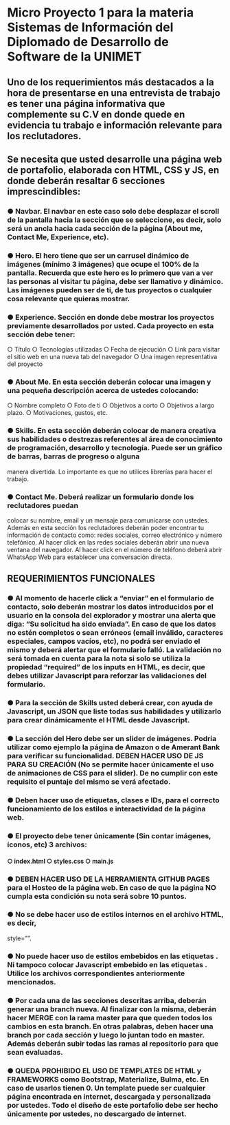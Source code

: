 # Micro Proyecto 1 para la materia Sistemas de Información del Diplomado de Desarrollo de Software de la UNIMET

## Uno de los requerimientos más destacados a la hora de presentarse en una entrevista de trabajo es tener una página informativa que complemente su C.V en donde quede en evidencia tu trabajo e información relevante para los reclutadores.
## Se necesita que usted desarrolle una página web de portafolio, elaborada con HTML, CSS y JS, en donde deberán resaltar 6 secciones imprescindibles:
### ● Navbar. El navbar en este caso solo debe desplazar el scroll de la pantalla hacia la sección que se seleccione, es decir, solo será un ancla hacia cada sección de la página (About me, Contact Me, Experience, etc).
### ● Hero. El hero tiene que ser un carrusel dinámico de imágenes (mínimo 3 imágenes) que ocupe el 100% de la pantalla. Recuerda que este hero es lo primero que van a ver las personas al visitar tu página, debe ser llamativo y dinámico. Las imágenes pueden ser de ti, de tus proyectos o cualquier cosa relevante que quieras mostrar.
### ● Experience. Sección en donde debe mostrar los proyectos previamente desarrollados por usted. Cada proyecto en esta sección debe tener:
○ Título
○ Tecnologías utilizadas
○ Fecha de ejecución
○ Link para visitar el sitio web en una nueva tab del navegador
○ Una imagen representativa del proyecto
### ● About Me. En esta sección deberán colocar una imagen y una pequeña descripción acerca de ustedes colocando:
○ Nombre completo
○ Foto de ti
○ Objetivos a corto
○ Objetivos a largo plazo.
○ Motivaciones, gustos, etc.
### ● Skills. En esta sección deberán colocar de manera creativa sus habilidades o destrezas referentes al área de conocimiento de programación, desarrollo y tecnología. Puede ser un gráfico de barras, barras de progreso o alguna
 manera divertida. Lo importante es que no utilices librerías para hacer el
trabajo.
### ● Contact Me. Deberá realizar un formulario donde los reclutadores puedan
colocar su nombre, email y un mensaje para comunicarse con ustedes. Además en esta sección los reclutadores deberán poder encontrar tu información de contacto como: redes sociales, correo electrónico y número telefónico. Al hacer click en las redes sociales deberán abrir una nueva ventana del navegador. Al hacer click en el número de teléfono deberá abrir WhatsApp Web para establecer una conversación directa.

## REQUERIMIENTOS FUNCIONALES
### ● Al momento de hacerle click a “enviar” en el formulario de contacto, solo deberán mostrar los datos introducidos por el usuario en la consola del explorador y mostrar una alerta que diga: “Su solicitud ha sido enviada”. En caso de que los datos no estén completos o sean erróneos (email inválido, caracteres especiales, campos vacíos, etc), no podrá ser enviado el mismo y deberá alertar que el formulario falló. La validación no será tomada en cuenta para la nota si solo se utiliza la propiedad “required” de los inputs en HTML, es decir, que debes utilizar Javascript para reforzar las validaciones del formulario.
### ● Para la sección de Skills usted deberá crear, con ayuda de Javascript, un JSON que liste todas sus habilidades y utilizarlo para crear dinámicamente el HTML desde Javascript.
### ● La sección del Hero debe ser un slider de imágenes. Podría utilizar como ejemplo la página de Amazon o de Amerant Bank para verificar su funcionalidad. DEBEN HACER USO DE JS PARA SU CREACIÓN (No se permite hacer únicamente el uso de animaciones de CSS para el slider). De no cumplir con este requisito el puntaje del mismo se verá afectado.
### ● Deben hacer uso de etiquetas, clases e IDs, para el correcto funcionamiento de los estilos e interactividad de la página web.
### ● El proyecto debe tener únicamente (Sin contar imágenes, íconos, etc) 3 archivos:
#### ○ index.html ○ styles.css ○ main.js
### ● DEBEN HACER USO DE LA HERRAMIENTA GITHUB PAGES para el Hosteo de la página web. En caso de que la página NO cumpla esta condición su nota será sobre 10 puntos.
### ● No se debe hacer uso de estilos internos en el archivo HTML, es decir,
style=””.
  
### ● No puede hacer uso de estilos embebidos en las etiquetas <style></style>. Ni tampoco colocar Javascript embebido en las etiquetas <script></script>. Utilice los archivos correspondientes anteriormente mencionados.
### ● Por cada una de las secciones descritas arriba, deberán generar una branch nueva. Al finalizar con la misma, deberán hacer MERGE con la rama master para que queden todos los cambios en esta branch. En otras palabras, deben hacer una branch por cada sección y luego lo juntan todo en master. Además deberán subir todas las ramas al repositorio para que sean evaluadas.
### ● QUEDA PROHIBIDO EL USO DE TEMPLATES DE HTML y FRAMEWORKS como Bootstrap, Materialize, Bulma, etc. En caso de usarlos tienen 0. Un template puede ser cualquier página encontrada en internet, descargada y personalizada por ustedes. Todo el diseño de este portafolio debe ser hecho únicamente por ustedes, no descargado de internet.
